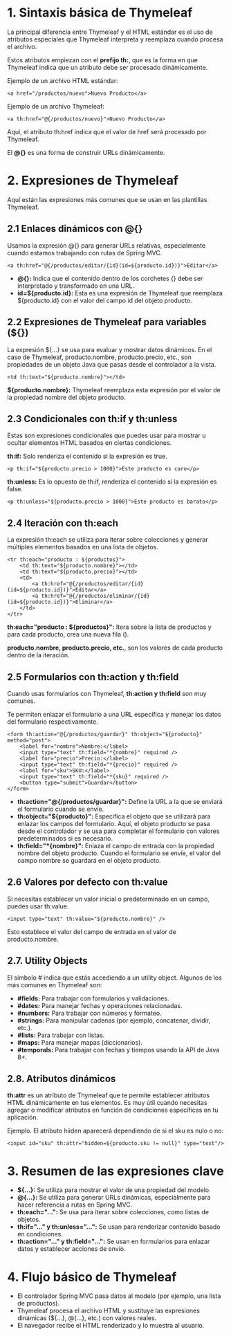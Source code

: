 # 1. Sintaxis básica de Thymeleaf

La principal diferencia entre Thymeleaf y el HTML estándar es el uso de atributos especiales que Thymeleaf interpreta y reemplaza cuando procesa el archivo. 

Estos atributos empiezan con el **prefijo th:**, que es la forma en que Thymeleaf indica que un atributo debe ser procesado dinámicamente.

Ejemplo de un archivo HTML estándar:
```
<a href="/productos/nuevo">Nuevo Producto</a>
```

Ejemplo de un archivo Thymeleaf:

```
<a th:href="@{/productos/nuevo}">Nuevo Producto</a>
```

Aquí, el atributo th:href indica que el valor de href será procesado por Thymeleaf. 

El **@{}** es una forma de construir URLs dinámicamente.

# 2. Expresiones de Thymeleaf
Aquí están las expresiones más comunes que se usan en las plantillas Thymeleaf.

## 2.1 Enlaces dinámicos con @{}
Usamos la expresión @{} para generar URLs relativas, especialmente cuando estamos trabajando con rutas de Spring MVC.

```
<a th:href="@{/productos/editar/{id}(id=${producto.id})}">Editar</a>
```

- **@{}:** Indica que el contenido dentro de los corchetes {} debe ser interpretado y transformado en una URL.
- **id=${producto.id}:** Esta es una expresión de Thymeleaf que reemplaza ${producto.id} con el valor del campo id del objeto producto.
  
## 2.2 Expresiones de Thymeleaf para variables (${})
La expresión ${...} se usa para evaluar y mostrar datos dinámicos. En el caso de Thymeleaf, producto.nombre, producto.precio, etc., son propiedades de un objeto Java que pasas desde el controlador a la vista.

```
<td th:text="${producto.nombre}"></td>
```

**${producto.nombre}:** Thymeleaf reemplaza esta expresión por el valor de la propiedad nombre del objeto producto.

## 2.3 Condicionales con th:if y th:unless
Estas son expresiones condicionales que puedes usar para mostrar u ocultar elementos HTML basados en ciertas condiciones.

**th:if:** Solo renderiza el contenido si la expresión es true.

```
<p th:if="${producto.precio > 1000}">Este producto es caro</p>
```

**th:unless:** Es lo opuesto de th:if, renderiza el contenido si la expresión es false.

```
<p th:unless="${producto.precio > 1000}">Este producto es barato</p>
```

## 2.4 Iteración con th:each
La expresión th:each se utiliza para iterar sobre colecciones y generar múltiples elementos basados en una lista de objetos.

```
<tr th:each="producto : ${productos}">
    <td th:text="${producto.nombre}"></td>
    <td th:text="${producto.precio}"></td>
    <td>
        <a th:href="@{/productos/editar/{id}(id=${producto.id})}">Editar</a>
        <a th:href="@{/productos/eliminar/{id}(id=${producto.id})}">Eliminar</a>
    </td>
</tr>
```

**th:each="producto : ${productos}":** Itera sobre la lista de productos y para cada producto, crea una nueva fila (<tr>).

**producto.nombre, producto.precio, etc.**, son los valores de cada producto dentro de la iteración.

## 2.5 Formularios con th:action y th:field
Cuando usas formularios con Thymeleaf, **th:action y th:field** son muy comunes. 

Te permiten enlazar el formulario a una URL específica y manejar los datos del formulario respectivamente.

```
<form th:action="@{/productos/guardar}" th:object="${producto}" method="post">
    <label for="nombre">Nombre:</label>
    <input type="text" th:field="*{nombre}" required />
    <label for="precio">Precio:</label>
    <input type="text" th:field="*{precio}" required />
    <label for="sku">SKU:</label>
    <input type="text" th:field="*{sku}" required />
    <button type="submit">Guardar</button>
</form>
```

- **th:action="@{/productos/guardar}":** Define la URL a la que se enviará el formulario cuando se envíe.
- **th:object="${producto}":** Especifica el objeto que se utilizará para enlazar los campos del formulario. Aquí, el objeto producto se pasa desde el controlador y se usa para completar el formulario con valores predeterminados si es necesario.
- **th:field="*{nombre}":** Enlaza el campo de entrada con la propiedad nombre del objeto producto. Cuando el formulario se envíe, el valor del campo nombre se guardará en el objeto producto.
  
## 2.6 Valores por defecto con th:value
Si necesitas establecer un valor inicial o predeterminado en un campo, puedes usar th:value.

```
<input type="text" th:value="${producto.nombre}" />
```

Esto establece el valor del campo de entrada en el valor de producto.nombre.

## 2.7. Utility Objects

El símbolo # indica que estás accediendo a un utility object. Algunos de los más comunes en Thymeleaf son:

- **#fields:** Para trabajar con formularios y validaciones.
- **#dates:** Para manejar fechas y operaciones relacionadas.
- **#numbers:** Para trabajar con números y formateo.
- **#strings:** Para manipular cadenas (por ejemplo, concatenar, dividir, etc.).
- **#lists:** Para trabajar con listas.
- **#maps:** Para manejar mapas (diccionarios).
- **#temporals:** Para trabajar con fechas y tiempos usando la API de Java 8+.

## 2.8. Atributos dinámicos

**th:attr** es un atributo de Thymeleaf que te permite establecer atributos HTML dinámicamente en tus elementos. Es muy útil cuando necesitas agregar o modificar atributos en función de condiciones específicas en tu aplicación.

Ejemplo. El atributo hiiden aparecerá dependiendo de si el sku es nulo o no:

```
<input id="sku" th:attr="hidden=${producto.sku != null}" type="text"/>
```

# 3. Resumen de las expresiones clave

- **${...}:** Se utiliza para mostrar el valor de una propiedad del modelo.
- **@{...}:** Se utiliza para generar URLs dinámicas, especialmente para hacer referencia a rutas en Spring MVC.
- **th:each="...":** Se usa para iterar sobre colecciones, como listas de objetos.
- **th:if="..." y th:unless="...":** Se usan para renderizar contenido basado en condiciones.
- **th:action="..." y th:field="...":** Se usan en formularios para enlazar datos y establecer acciones de envío.

# 4. Flujo básico de Thymeleaf
- El controlador Spring MVC pasa datos al modelo (por ejemplo, una lista de productos).
- Thymeleaf procesa el archivo HTML y sustituye las expresiones dinámicas (${...}, @{...}, etc.) con valores reales.
- El navegador recibe el HTML renderizado y lo muestra al usuario.
